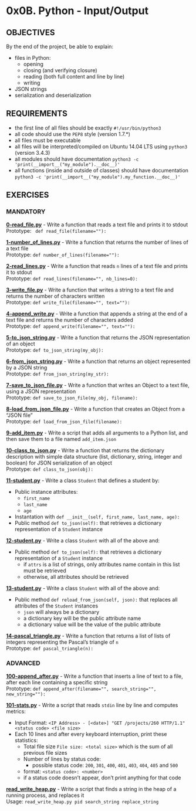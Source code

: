 # 0x0B. Python - Input/Output

## OBJECTIVES   
By the end of the project, be able to explain:   
   * files in Python:   
      * opening   
      * closing (and verifying closure)   
      * reading (both full content and line by line)    
      * writing   
   * JSON strings   
   * serialization and deserialization   

## REQUIREMENTS   

   * the first line of all files should be exactly `#!/usr/bin/python3`   
   * all code should use the `PEP8` style (version 1.7.*)   
   * all files must be executable   
   * all files will be interpreted/compiled on Ubuntu 14.04 LTS using `python3` (version 3.4.3)   
   * all modules should have documentation `python3 -c 'print(__import__("my_module").__doc__)'`   
   * all functions (inside and outside of classes) should have documentation `python3 -c 'print(__import__("my_module").my_function.__doc__)'`   

## EXERCISES   

### MANDATORY   

**[0-read_file.py](0-read_file.py)** - Write a function that reads a text file and prints it to stdout    
Prototype: ` def read_file(filename=""):`   

**[1-number_of_lines.py](1-number_of_lines.py)** - Write a function that returns the number of lines of a text file    
Prototype: `def number_of_lines(filename=""):`   

**[2-read_lines.py](2-read_lines.py)** - Write a function that reads `n` lines of a text file and prints it to stdout   
Prototype: `def read_lines(filename="", nb_lines=0):`   

**[3-write_file.py](3-write_file.py)** - Write a function that writes a string to a text file and returns the number of characters written   
Prototype: `def write_file(filename="", text=""):`   

**[4-append_write.py](4-append_write.py)** - Write a function that appends a string at the end of a text file and returns the number of characters added   
Prototype: `def append_write(filename="", text=""):`   

**[5-to_json_string.py](5-to_json_string.py)** - Write a function that returns the JSON representation of an object   
Prototype: `def to_json_string(my_obj):`   

**[6-from_json_string.py](6-from_json_string.py)** - Write a function that returns an object represented by a JSON string   
Prototype: `def from_json_string(my_str):`   

**[7-save_to_json_file.py](7-save_to_json_file.py)** - Write a function that writes an Object to a text file, using a JSON representation   
Prototype: `def save_to_json_file(my_obj, filename):`   

**[8-load_from_json_file.py](8-load_from_json_file.py)** - Write a function that creates an Object from a “JSON file”   
Prototype: `def load_from_json_file(filename):`   

**[9-add_item.py](9-add_item.py)** - Write a script that adds all arguments to a Python list, and then save them to a file named `add_item.json`   

**[10-class_to_json.py](10-class_to_json.py)** - Write a function that returns the dictionary description with simple data structure (list, dictionary, string, integer and boolean) for JSON serialization of an object   
Prototype: `def class_to_json(obj):`   

**[11-student.py](11-student.py)** - Write a class `Student` that defines a student by:    
   * Public instance attributes:   
      * `first_name`   
      * `last_name`   
      * `age`   
   * Instantation with `def __init__(self, first_name, last_name, age):`   
   * Public method `def to_json(self):` that retrieves a dictionary representation of a `Student` instance   

**[12-student.py](12-student.py)** - Write a class `Student` with all of the above and:   
   * Public method `def to_json(self):` that retrieves a dictionary representation of a `Student` instance   
      * if `attrs` is a list of strings, only attributes name contain in this list must be retrieved   
      * otherwise, all attributes should be retrieved   

**[13-student.py](13-student.py)** - Write a class `Student` with all of the above and:   
   * Public method `def reload_from_json(self, json):` that replaces all attributes of the `Student` instances   
      * `json` will always be a dictionary   
      * a dictionary key will be the public attribute name   
      * a dictionary value will be the value of the public attribute   

**[14-pascal_triangle.py](14-pascal_triangle.py)** - Write a function that returns a list of lists of integers representing the Pascal’s triangle of `n`   
Prototype: `def pascal_triangle(n):`   

### ADVANCED   

**[100-append_after.py](100-append_after.py)** - Write a function that inserts a line of text to a file, after each line containing a specific string   
Prototype: `def append_after(filename="", search_string="", new_string=""):`   

**[101-stats.py](101-stats.py)** - Write a script that reads `stdin` line by line and computes metrics:    
   * Input Format: `<IP Address> - [<date>] "GET /projects/260 HTTP/1.1" <status code> <file size>`   
   * Each 10 lines and after every  keyboard interruption, print these statistics:   
      * Total file size `File size: <total size>` which is the sum of all previous file sizes   
      * Number of lines by status code:   
         * possible status code: `200`, `301`, `400`, `401`, `403`, `404`, `405` and `500`    
	 * format: `<status code>: <number>`    
	 * if a status code doesn’t appear, don’t print anything for that code    

**[read_write_heap.py](read_write_heap.py)** - Write a script that finds a string in the heap of a running process, and replaces it   
Usage: `read_write_heap.py pid search_string replace_string`
